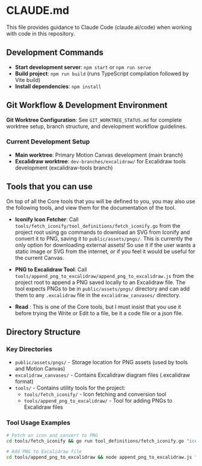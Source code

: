 # CLAUDE.md

This file provides guidance to Claude Code (claude.ai/code) when working with code in this repository.

## Development Commands

- **Start development server**: `npm start` or `npm run serve`
- **Build project**: `npm run build` (runs TypeScript compilation followed by Vite build)
- **Install dependencies**: `npm install`


## Git Workflow & Development Environment

**Git Worktree Configuration**: See `GIT_WORKTREE_STATUS.md` for complete worktree setup, branch structure, and development workflow guidelines.

### Current Development Setup
- **Main worktree**: Primary Motion Canvas development (main branch)
- **Excalidraw worktree**: `dev-branches/excalidraw/` for Excalidraw tools development (excalidraw-tools branch)

## Tools that you can use 
On top of all the Core tools that you will be defined to you, you may also use the following tools, and view them for the documentation of the tool. 

- **Iconify Icon Fetcher**: Call `tools/fetch_iconify/tool_definitions/fetch_iconify.go` from the project root using go commands to download an SVG from Iconify and convert it to PNG, saving it to `public/assets/pngs/`. This is currently the only option for downloading external assets! So use it if the user wants a static image or SVG from the internet, or if you feel it would be useful for the current Canvas.

- **PNG to Excalidraw Tool**: Call `tools/append_png_to_excalidraw/append_png_to_excalidraw.js` from the project root to append a PNG saved locally to an Excalidraw file. The tool expects PNGs to be in `public/assets/pngs/` directory and can add them to any `.excalidraw` file in the `excalidraw_canvases/` directory.

- **Read** : This is one of the Core tools, but I must insist that you use it before trying the Write or Edit to a file, be it a code file or a json file. 
## Directory Structure

### Key Directories
- `public/assets/pngs/` - Storage location for PNG assets (used by tools and Motion Canvas)
- `excalidraw_canvases/` - Contains Excalidraw diagram files (.excalidraw format)
- `tools/` - Contains utility tools for the project:
  - `tools/fetch_iconify/` - Icon fetching and conversion tool
  - `tools/append_png_to_excalidraw/` - Tool for adding PNGs to Excalidraw files

### Tool Usage Examples
```bash
# Fetch an icon and convert to PNG
cd tools/fetch_iconify && go run tool_definitions/fetch_iconify.go "icon-name"

# Add PNG to Excalidraw file  
cd tools/append_png_to_excalidraw && node append_png_to_excalidraw.js "icon-name.png" "../../excalidraw_canvases/diagram.excalidraw"
``` 

